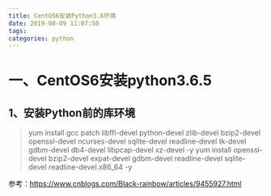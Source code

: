 ```yaml
---
title: CentOS6安装Python3.6环境
date: 2019-08-09 11:07:50
tags:
categories: python
---
```


# 一、CentOS6安装python3.6.5

## 1、安装Python前的库环境

> yum install gcc patch libffi-devel python-devel  zlib-devel bzip2-devel openssl-devel ncurses-devel sqlite-devel readline-devel tk-devel gdbm-devel db4-devel libpcap-devel xz-devel -y
> yum install openssl-devel bzip2-devel expat-devel gdbm-devel readline-devel sqlite-devel readline-devel.x86_64 -y



参考：https://www.cnblogs.com/Black-rainbow/articles/9455927.html
